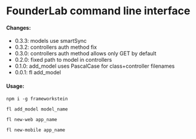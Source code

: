 # FounderLab command line interface

#### Changes: 

- 0.3.3: models use smartSync
- 0.3.2: controllers auth method fix
- 0.3.0: controllers auth method allows only GET by default
- 0.2.0: fixed path to model in controllers
- 0.1.0: add_model uses PascalCase for class+controller filenames
- 0.0.1: fl add_model

#### Usage:

`npm i -g frameworkstein`

`fl add_model model_name`

`fl new-web app_name`

`fl new-mobile app_name`